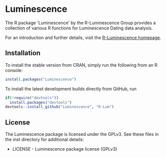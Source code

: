 # Luminescence

The R package 'Luminescence' by the R-Luminescence Group provides a collection of various R functions for Luminescence Dating data analysis.

For an introduction and further details, visit the [R-Luminescence homepage](http://www.r-luminescence.de).

## Installation

To install the stable version from CRAN, simply run the following from an R console:

```r
install.packages("Luminescence")
```


To install the latest development builds directly from GitHub, run

```r
if(!require("devtools"))
  install.packages("devtools")
devtools::install_github("Luminescence", "R-Lum")
```

## License

The Luminescence package is licensed under the GPLv3. See these files in the inst directory for additional details:

- LICENSE - Luminescence package license (GPLv3)
